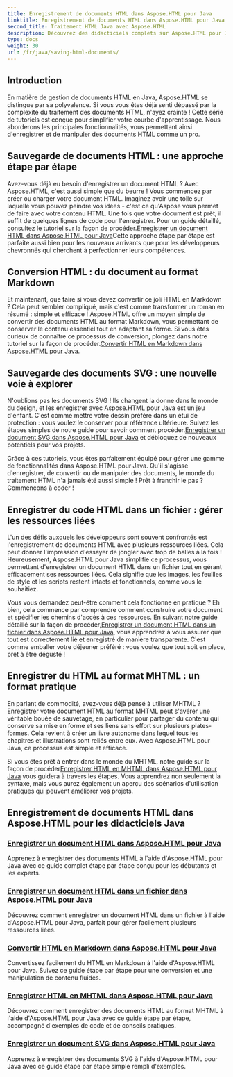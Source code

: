 ```yaml
---
title: Enregistrement de documents HTML dans Aspose.HTML pour Java
linktitle: Enregistrement de documents HTML dans Aspose.HTML pour Java
second_title: Traitement HTML Java avec Aspose.HTML
description: Découvrez des didacticiels complets sur Aspose.HTML pour Java qui vous guident dans l'enregistrement de documents HTML, la conversion en Markdown, et bien plus encore.
type: docs
weight: 30
url: /fr/java/saving-html-documents/
---
```

## Introduction

En matière de gestion de documents HTML en Java, Aspose.HTML se distingue par sa polyvalence. Si vous vous êtes déjà senti dépassé par la complexité du traitement des documents HTML, n'ayez crainte ! Cette série de tutoriels est conçue pour simplifier votre courbe d'apprentissage. Nous aborderons les principales fonctionnalités, vous permettant ainsi d'enregistrer et de manipuler des documents HTML comme un pro. 

## Sauvegarde de documents HTML : une approche étape par étape

 Avez-vous déjà eu besoin d'enregistrer un document HTML ? Avec Aspose.HTML, c'est aussi simple que du beurre ! Vous commencez par créer ou charger votre document HTML. Imaginez avoir une toile sur laquelle vous pouvez peindre vos idées - c'est ce qu'Aspose vous permet de faire avec votre contenu HTML. Une fois que votre document est prêt, il suffit de quelques lignes de code pour l'enregistrer. Pour un guide détaillé, consultez le tutoriel sur la façon de procéder.[Enregistrer un document HTML dans Aspose.HTML pour Java](./save-html-document/)Cette approche étape par étape est parfaite aussi bien pour les nouveaux arrivants que pour les développeurs chevronnés qui cherchent à perfectionner leurs compétences.

## Conversion HTML : du document au format Markdown

 Et maintenant, que faire si vous devez convertir ce joli HTML en Markdown ? Cela peut sembler compliqué, mais c'est comme transformer un roman en résumé : simple et efficace ! Aspose.HTML offre un moyen simple de convertir des documents HTML au format Markdown, vous permettant de conserver le contenu essentiel tout en adaptant sa forme. Si vous êtes curieux de connaître ce processus de conversion, plongez dans notre tutoriel sur la façon de procéder.[Convertir HTML en Markdown dans Aspose.HTML pour Java](./convert-html-to-markdown/). 

## Sauvegarde des documents SVG : une nouvelle voie à explorer

 N'oublions pas les documents SVG ! Ils changent la donne dans le monde du design, et les enregistrer avec Aspose.HTML pour Java est un jeu d'enfant. C'est comme mettre votre dessin préféré dans un étui de protection : vous voulez le conserver pour référence ultérieure. Suivez les étapes simples de notre guide pour savoir comment procéder.[Enregistrer un document SVG dans Aspose.HTML pour Java](./save-svg-document/) et débloquez de nouveaux potentiels pour vos projets.

Grâce à ces tutoriels, vous êtes parfaitement équipé pour gérer une gamme de fonctionnalités dans Aspose.HTML pour Java. Qu'il s'agisse d'enregistrer, de convertir ou de manipuler des documents, le monde du traitement HTML n'a jamais été aussi simple ! Prêt à franchir le pas ? Commençons à coder !

## Enregistrer du code HTML dans un fichier : gérer les ressources liées

L'un des défis auxquels les développeurs sont souvent confrontés est l'enregistrement de documents HTML avec plusieurs ressources liées. Cela peut donner l'impression d'essayer de jongler avec trop de balles à la fois ! Heureusement, Aspose.HTML pour Java simplifie ce processus, vous permettant d'enregistrer un document HTML dans un fichier tout en gérant efficacement ses ressources liées. Cela signifie que les images, les feuilles de style et les scripts restent intacts et fonctionnels, comme vous le souhaitiez. 

Vous vous demandez peut-être comment cela fonctionne en pratique ? Eh bien, cela commence par comprendre comment construire votre document et spécifier les chemins d'accès à ces ressources. En suivant notre guide détaillé sur la façon de procéder,[Enregistrer un document HTML dans un fichier dans Aspose.HTML pour Java](./save-html-to-file/), vous apprendrez à vous assurer que tout est correctement lié et enregistré de manière transparente. C'est comme emballer votre déjeuner préféré : vous voulez que tout soit en place, prêt à être dégusté !

## Enregistrer du HTML au format MHTML : un format pratique

En parlant de commodité, avez-vous déjà pensé à utiliser MHTML ? Enregistrer votre document HTML au format MHTML peut s'avérer une véritable bouée de sauvetage, en particulier pour partager du contenu qui conserve sa mise en forme et ses liens sans effort sur plusieurs plates-formes. Cela revient à créer un livre autonome dans lequel tous les chapitres et illustrations sont reliés entre eux. Avec Aspose.HTML pour Java, ce processus est simple et efficace.

 Si vous êtes prêt à entrer dans le monde du MHTML, notre guide sur la façon de procéder[Enregistrer HTML en MHTML dans Aspose.HTML pour Java](./save-html-to-mhtml/) vous guidera à travers les étapes. Vous apprendrez non seulement la syntaxe, mais vous aurez également un aperçu des scénarios d'utilisation pratiques qui peuvent améliorer vos projets. 

## Enregistrement de documents HTML dans Aspose.HTML pour les didacticiels Java
### [Enregistrer un document HTML dans Aspose.HTML pour Java](./save-html-document/)
Apprenez à enregistrer des documents HTML à l'aide d'Aspose.HTML pour Java avec ce guide complet étape par étape conçu pour les débutants et les experts.
### [Enregistrer un document HTML dans un fichier dans Aspose.HTML pour Java](./save-html-to-file/)
Découvrez comment enregistrer un document HTML dans un fichier à l'aide d'Aspose.HTML pour Java, parfait pour gérer facilement plusieurs ressources liées.
### [Convertir HTML en Markdown dans Aspose.HTML pour Java](./convert-html-to-markdown/)
Convertissez facilement du HTML en Markdown à l'aide d'Aspose.HTML pour Java. Suivez ce guide étape par étape pour une conversion et une manipulation de contenu fluides.
### [Enregistrer HTML en MHTML dans Aspose.HTML pour Java](./save-html-to-mhtml/)
Découvrez comment enregistrer des documents HTML au format MHTML à l'aide d'Aspose.HTML pour Java avec ce guide étape par étape, accompagné d'exemples de code et de conseils pratiques.
### [Enregistrer un document SVG dans Aspose.HTML pour Java](./save-svg-document/)
Apprenez à enregistrer des documents SVG à l'aide d'Aspose.HTML pour Java avec ce guide étape par étape simple rempli d'exemples.